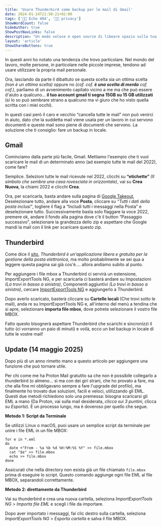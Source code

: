```yaml
---
title: 'Usare Thunderbird come backup per le mail di Gmail'
date: 2024-01-24T21:50:21+02:00
tags: ['👨‍💻 Echo 404', '👨‍💻 privacy']
ShowWordCount: false
hideAuthor: true
ShowPostNavLinks: false
description: "Un modo veloce e open source di libeare spazio sulla tua mail Google"
layout: 'article'
ShowShareButtons: true
---
```


In questi anni ho notato una tendenza che trovo particolare. Nel mondo del lavoro, molte persone, in particolare nelle piccole imprese, tendono ad usare utilizzare la propria mail personale.

Ora, lasciando da parte il dibattuto se questa scelta sia un ottima scelta _(non è un ottima scelta)_ oppure no _(cof. cof. **è una scelta di merda** cof. cof.)_, parliamo di un avvenimento capitato vicino a me ma che può essere d'aiuto a qualcuno... **il tuo account gmail ti segna 15GB su 15 GB utilizzati** (sì lo so può sembrare strano a qualcuno ma vi giuro che ho visto quella scritta con i miei occhi).

In questi casi però il caro e vecchio “cancella tutte le mail” non può venirci in aiuto, dato che la suddetta mail viene usata per un lavoro in cui servono documenti e queste mail sono piene di documenti che servono. La soluzione che ti consiglio: fare un backup in locale.


## Gmail

Cominciamo dalla parte più facile, Gmail. Mettiamo l'esempio che ti vuoi scaricare le mail di un determinato anno (ad esempio tutte le mail del 2022), come fare?

Semplice. Selezioni tutte le mail ricevute nel 2022, clicchi su **“etichette”** _(Il simbolo che sembra una casa rovesciata in orizzontale)_, vai su **Crea Nuova**, la chiami 2022 e clicchi **Crea**.

Ora, per scaricarla, basta andare sulla pagina di [Google Takeout](https://takeout.google.com/settings/takeout), Deselezionare tutto, andare alla voce **Posta**, cliccare su _“Tutti i dati della posta inclusi”_, togliere il flag a “Includi tutti i messaggi nella Posta” e deselezionare tutto. Successivamente basta solo flaggare la voce 2022, premere ok, andare il fondo alla pagina dove c'è il button “Passaggio successivo”, selezionare la grandezza dello zip e aspettare che Google mandi la mail con il link per scaricare questo zip.

## Thunderbird

Come dice il [sito](https://www.thunderbird.net/it/), _Thunderbird è un'applicazione libera e gratuita per la gestione della posta elettronica_, ma molto probabilmente se sei qua a leggere questa pagina sai già cos'è.... allora andiamo subito al punto.

Per aggiungere i file mbox a Thunderbird ci servirà un estensione, ImportExportTools NG, e per scaricarla ci basterà andare su Impostazioni _(La trovi in basso a sinistra)_, Componenti aggiuntivi _(Lo trovi in basso a sinistra)_, cercare [ImportExportTools NG](https://addons.thunderbird.net/it/thunderbird/addon/importexporttools-ng/) e aggiungerlo a Thunderbird.

Dopo averlo scaricato, basterà cliccare su **Cartelle locali** (Che trovi sotto le mail), anda re su ImportExportTools NG e, all'interno del menù a tendina che si apre, selezionare **importa file mbox**, dove potrete selezionare il vostro file MBOX.

Fatto questo bisognerà aspettare Thunderbird che scarichi e sincronizzi il tutto (ci vorranno un paio di minuti) e voilà, ecco un bel backup in locale di tutte le vostre mail!


## Update (14 maggio 2025)

Dopo più di un anno rimetto mano a questo articolo per aggiungere una funzione che può tornare utile.

Per chi come me ha Proton Mail gratutito sa che non è possibile collegarlo a thunderbird (o almeno... sì ma con dei giri strani, che ho provato a fare, ma che alla fine mi obbligavano sempre a fare l'upgrade del profilo), ma finalmente ho trovato due soluzioni, facili e veloci, utilizzando gli EML. Questi due metodi richiedono solo una premessa: bisogna scaricarsi gli EML a mano (Da Proton, vai sulla mail desiderata, _clicca sui 3 puntini_, clicca su _Esporta_). È un processo lungo, ma è doveroso per quello che segue.

**Metodo 1: Script da Terminale**

Se utilizzi Linux o macOS, puoi usare un semplice script da terminale per unire i file EML in un file MBOX:

```shell
for e in *.eml
do
  date +"From - %a %b %d %H:%M:%S %Y" >> file.mbox
  cat "$e" >> file.mbox
  echo >> file.mbox
done
```

Assicurati che nella directory non esista già un file chiamato `file.mbox` prima di eseguire lo script. Questo comando aggiunge ogni file EML al file MBOX, separandoli correttamente.

**Metodo 2: direttamente da Thunderbird**

Vai su thunderbird e crea una nuova cartella, seleziona _ImportExportTools NG_ > _Importa file EML_ e scegli i file da importare.

Dopo aver importato i messaggi, fai clic destro sulla cartella, seleziona _ImportExportTools NG_ > _Esporta cartella_ e salva il file MBOX.
